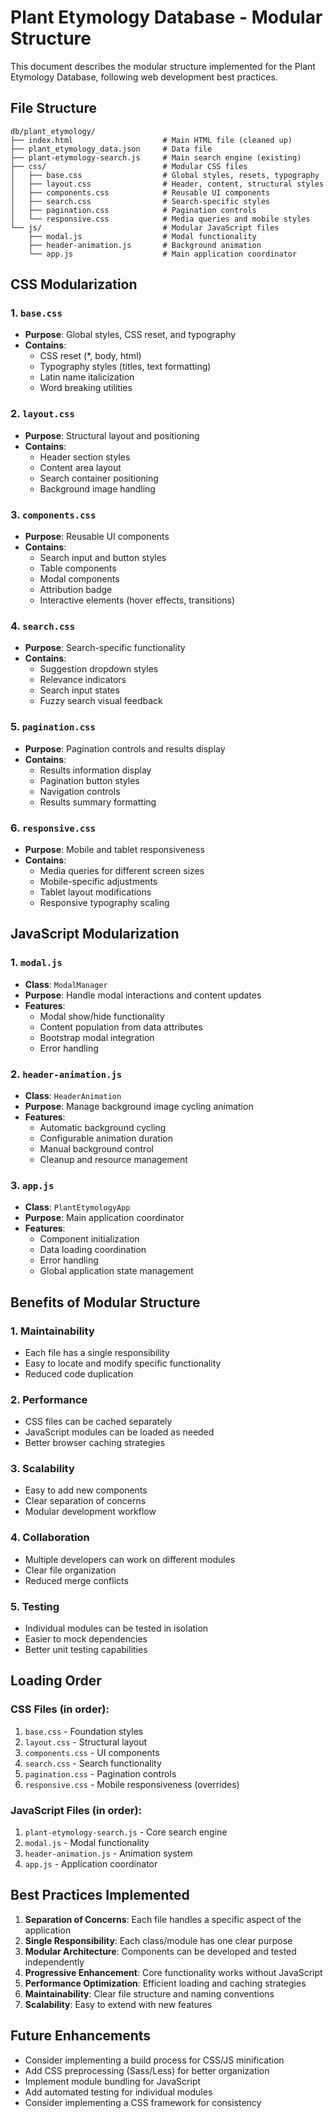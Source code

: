 # Plant Etymology Database - Modular Structure

This document describes the modular structure implemented for the Plant Etymology Database, following web development best practices.

## File Structure

```
db/plant_etymology/
├── index.html                    # Main HTML file (cleaned up)
├── plant_etymology_data.json     # Data file
├── plant-etymology-search.js     # Main search engine (existing)
├── css/                          # Modular CSS files
│   ├── base.css                  # Global styles, resets, typography
│   ├── layout.css                # Header, content, structural styles
│   ├── components.css            # Reusable UI components
│   ├── search.css                # Search-specific styles
│   ├── pagination.css            # Pagination controls
│   └── responsive.css            # Media queries and mobile styles
└── js/                           # Modular JavaScript files
    ├── modal.js                  # Modal functionality
    ├── header-animation.js       # Background animation
    └── app.js                    # Main application coordinator
```

## CSS Modularization

### 1. `base.css`
- **Purpose**: Global styles, CSS reset, and typography
- **Contains**: 
  - CSS reset (*, body, html)
  - Typography styles (titles, text formatting)
  - Latin name italicization
  - Word breaking utilities

### 2. `layout.css`
- **Purpose**: Structural layout and positioning
- **Contains**:
  - Header section styles
  - Content area layout
  - Search container positioning
  - Background image handling

### 3. `components.css`
- **Purpose**: Reusable UI components
- **Contains**:
  - Search input and button styles
  - Table components
  - Modal components
  - Attribution badge
  - Interactive elements (hover effects, transitions)

### 4. `search.css`
- **Purpose**: Search-specific functionality
- **Contains**:
  - Suggestion dropdown styles
  - Relevance indicators
  - Search input states
  - Fuzzy search visual feedback

### 5. `pagination.css`
- **Purpose**: Pagination controls and results display
- **Contains**:
  - Results information display
  - Pagination button styles
  - Navigation controls
  - Results summary formatting

### 6. `responsive.css`
- **Purpose**: Mobile and tablet responsiveness
- **Contains**:
  - Media queries for different screen sizes
  - Mobile-specific adjustments
  - Tablet layout modifications
  - Responsive typography scaling

## JavaScript Modularization

### 1. `modal.js`
- **Class**: `ModalManager`
- **Purpose**: Handle modal interactions and content updates
- **Features**:
  - Modal show/hide functionality
  - Content population from data attributes
  - Bootstrap modal integration
  - Error handling

### 2. `header-animation.js`
- **Class**: `HeaderAnimation`
- **Purpose**: Manage background image cycling animation
- **Features**:
  - Automatic background cycling
  - Configurable animation duration
  - Manual background control
  - Cleanup and resource management

### 3. `app.js`
- **Class**: `PlantEtymologyApp`
- **Purpose**: Main application coordinator
- **Features**:
  - Component initialization
  - Data loading coordination
  - Error handling
  - Global application state management

## Benefits of Modular Structure

### 1. **Maintainability**
- Each file has a single responsibility
- Easy to locate and modify specific functionality
- Reduced code duplication

### 2. **Performance**
- CSS files can be cached separately
- JavaScript modules can be loaded as needed
- Better browser caching strategies

### 3. **Scalability**
- Easy to add new components
- Clear separation of concerns
- Modular development workflow

### 4. **Collaboration**
- Multiple developers can work on different modules
- Clear file organization
- Reduced merge conflicts

### 5. **Testing**
- Individual modules can be tested in isolation
- Easier to mock dependencies
- Better unit testing capabilities

## Loading Order

### CSS Files (in order):
1. `base.css` - Foundation styles
2. `layout.css` - Structural layout
3. `components.css` - UI components
4. `search.css` - Search functionality
5. `pagination.css` - Pagination controls
6. `responsive.css` - Mobile responsiveness (overrides)

### JavaScript Files (in order):
1. `plant-etymology-search.js` - Core search engine
2. `modal.js` - Modal functionality
3. `header-animation.js` - Animation system
4. `app.js` - Application coordinator

## Best Practices Implemented

1. **Separation of Concerns**: Each file handles a specific aspect of the application
2. **Single Responsibility**: Each class/module has one clear purpose
3. **Modular Architecture**: Components can be developed and tested independently
4. **Progressive Enhancement**: Core functionality works without JavaScript
5. **Performance Optimization**: Efficient loading and caching strategies
6. **Maintainability**: Clear file structure and naming conventions
7. **Scalability**: Easy to extend with new features

## Future Enhancements

- Consider implementing a build process for CSS/JS minification
- Add CSS preprocessing (Sass/Less) for better organization
- Implement module bundling for JavaScript
- Add automated testing for individual modules
- Consider implementing a CSS framework for consistency
